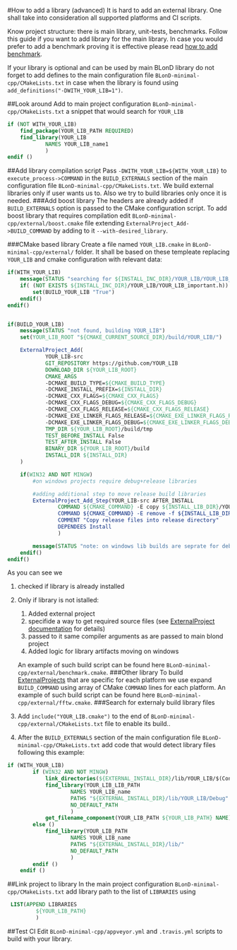 #How to add a library (advanced)
It is hard to add an external library. One shall take into consideration all supported platforms and CI scripts.

Know project structure: there is main library, unit-tests, benchmarks. Follow this guide if you want to add library for 
the main library. In case you would prefer to add a benchmark proving it is effective please read [how to add 
benchmark](./howToCreateBenchmark.md). 

If your library is optional and can be used by main BLonD library do not forget to add defines to the 
main configuration file `BLonD-minimal-cpp/CMakeLists.txt` in case when the library is found using 
`add_definitions("-DWITH_YOUR_LIB=1")`.

##Look around
Add to main project configuration `BLonD-minimal-cpp/CMakeLists.txt` a snippet that would search for `YOUR_LIB`  
```cmake
if (NOT WITH_YOUR_LIB)
    find_package(YOUR_LIB_PATH REQUIRED)
    find_library(YOUR_LIB
            NAMES YOUR_LIB_name1
            )
endif ()
```

##Add library compilation script
Pass `-DWITH_YOUR_LIB=${WITH_YOUR_LIB}` to `execute_process->COMMAND` in the `BUILD_EXTERNALS` section of 
the main configuration file `BLonD-minimal-cpp/CMakeLists.txt`. We build external libraries only if user wants us to.
Also we try to build libraries only once it is needed.
###Add boost library
The headers are already added if `BUILD_EXTERNALS` option is passed to the CMake configuration script.
To add boost library that requires compilation edit `BLonD-minimal-cpp/external/boost.cmake` file extending 
`ExternalProject_Add->BUILD_COMMAND` by adding to it `--with-desired_library`. 

###CMake based library
Create a file named `YOUR_LIB.cmake` in `BLonD-minimal-cpp/external/` folder. It shall be based on these templeate replacing `YOUR_LIB` and cmake configuration with relevant data:
```cmake
if(WITH_YOUR_LIB)
    message(STATUS "searching for ${INSTALL_INC_DIR}/YOUR_LIB/YOUR_LIB_important.h")
    if( (NOT EXISTS ${INSTALL_INC_DIR}/YOUR_LIB/YOUR_LIB_important.h))
        set(BUILD_YOUR_LIB "True")
    endif()
endif()


if(BUILD_YOUR_LIB)
    message(STATUS "not found, building YOUR_LIB")
    set(YOUR_LIB_ROOT "${CMAKE_CURRENT_SOURCE_DIR}/build/YOUR_LIB/")

    ExternalProject_Add(
            YOUR_LIB-src
            GIT_REPOSITORY https://github.com/YOUR_LIB
            DOWNLOAD_DIR ${YOUR_LIB_ROOT}
            CMAKE_ARGS
            -DCMAKE_BUILD_TYPE=${CMAKE_BUILD_TYPE}
            -DCMAKE_INSTALL_PREFIX=${INSTALL_DIR}
            -DCMAKE_CXX_FLAGS=${CMAKE_CXX_FLAGS}
            -DCMAKE_CXX_FLAGS_DEBUG=${CMAKE_CXX_FLAGS_DEBUG}
            -DCMAKE_CXX_FLAGS_RELEASE=${CMAKE_CXX_FLAGS_RELEASE}
            -DCMAKE_EXE_LINKER_FLAGS_RELEASE=${CMAKE_EXE_LINKER_FLAGS_RELEASE}
            -DCMAKE_EXE_LINKER_FLAGS_DEBUG=${CMAKE_EXE_LINKER_FLAGS_DEBUG}
            TMP_DIR ${YOUR_LIB_ROOT}/build/tmp
            TEST_BEFORE_INSTALL False
            TEST_AFTER_INSTALL False
            BINARY_DIR ${YOUR_LIB_ROOT}/build
            INSTALL_DIR ${INSTALL_DIR}
    )

    if(WIN32 AND NOT MINGW)
        #on windows projects require debug+release libraries

        #adding additional step to move release build libraries
        ExternalProject_Add_Step(YOUR_LIB-src AFTER_INSTALL
                COMMAND ${CMAKE_COMMAND} -E copy ${INSTALL_LIB_DIR}/YOUR_LIB.lib ${INSTALL_LIB_DIR}/YOUR_LIB/$(Configuration)/YOUR_LIB.lib
                COMMAND ${CMAKE_COMMAND} -E remove -f ${INSTALL_LIB_DIR}/YOUR_LIB.lib
                COMMENT "Copy release files into release directory"
                DEPENDEES Install
                )

        message(STATUS "note: on windows lib builds are seprate for debug and release")
    endif()
endif()
```
As you can see we 
 1. checked if library is already installed
 2. Only if library is not istalled:
    1. Added external project
    2. specifide a way to get required source files (see [ExternalProject documentation](https://cmake.org/cmake/help/v3.0/module/ExternalProject.html) for details)
    3. passed to it same compiler arguments as are passed to main blond project
    4. Added logic for library artifacts moving on windows
    
    An example of such build 
    script can be found here `BLonD-minimal-cpp/external/benchmark.cmake`.
###Other library
To build  [ExternalProjects](https://cmake.org/cmake/help/v3.0/module/ExternalProject.html) that are specific for each 
platform we use expand `BUILD_COMMAND` using array of CMake `COMMAND` lines for each platform. An example of such build 
script can be found here `BLonD-minimal-cpp/external/fftw.cmake`.
###Search for externaly build library files
 1. Add `include("YOUR_LIB.cmake")` to the end of `BLonD-minimal-cpp/external/CMakeLists.txt` file to enable its build..
 2. After the `BUILD_EXTERNALS` section of the main configuration file `BLonD-minimal-cpp/CMakeLists.txt` add code that would
detect library files following this example:
```cmake
if (WITH_YOUR_LIB)
        if (WIN32 AND NOT MINGW)
            link_directories(${EXTERNAL_INSTALL_DIR}/lib/YOUR_LIB/$(Configuration)/)
            find_library(YOUR_LIB_LIB_PATH
                    NAMES YOUR_LIB_name
                    PATHS "${EXTERNAL_INSTALL_DIR}/lib/YOUR_LIB/Debug"
                    NO_DEFAULT_PATH
                    )
            get_filename_component(YOUR_LIB_PATH ${YOUR_LIB_PATH} NAME)
        else ()
            find_library(YOUR_LIB_PATH
                    NAMES YOUR_LIB_name
                    PATHS "${EXTERNAL_INSTALL_DIR}/lib/"
                    NO_DEFAULT_PATH
                    )
        endif ()
    endif ()
```

##Link project to library
In the main project configuration `BLonD-minimal-cpp/CMakeLists.txt` add library path to the list of `LIBRARIES` using 
```cmake
 LIST(APPEND LIBRARIES
         ${YOUR_LIB_PATH}
         )
```
##Test CI
Edit `BLonD-minimal-cpp/appveyor.yml` and `.travis.yml` scripts to build with your library.




